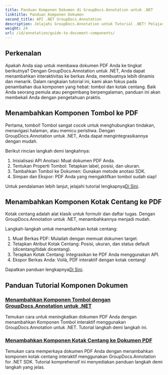 ```yaml
---
title: Panduan Komponen Dokumen di GroupDocs.Annotation untuk .NET
linktitle: Panduan Komponen Dokumen
second_title: API .NET GroupDocs.Annotation
description: Jelajahi GroupDocs.Annotation untuk Tutorial .NET! Pelajari langkah demi langkah untuk menambahkan tombol interaktif dan kotak centang ke dokumen PDF dengan mudah.
weight: 24
url: /id/annotation/guide-to-document-components/
---
```

## Perkenalan

Apakah Anda siap untuk membawa dokumen PDF Anda ke tingkat berikutnya? Dengan GroupDocs.Annotation untuk .NET, Anda dapat menambahkan interaktivitas ke berkas Anda, membuatnya lebih dinamis dan menarik. Dalam rangkaian tutorial ini, kami akan fokus pada penambahan dua komponen yang hebat: tombol dan kotak centang. Baik Anda seorang pemula atau pengembang berpengalaman, panduan ini akan membekali Anda dengan pengetahuan praktis.  

## Menambahkan Komponen Tombol ke PDF  

Pertama, tombol! Tombol sangat cocok untuk menghubungkan tindakan, menavigasi halaman, atau memicu peristiwa. Dengan GroupDocs.Annotation untuk .NET, Anda dapat mengintegrasikannya dengan mudah.  

Berikut rincian langkah demi langkahnya:  
1. Inisialisasi API Anotasi: Muat dokumen PDF Anda.  
2. Tentukan Properti Tombol: Tetapkan label, posisi, dan ukuran.  
3. Tambahkan Tombol ke Dokumen: Gunakan metode anotasi SDK.  
4. Simpan dan Ekspor: PDF Anda yang mengaktifkan tombol sudah siap!  

 Untuk pendalaman lebih lanjut, jelajahi tutorial lengkapnya[Di Sini](./adding-button-component/).  

## Menambahkan Komponen Kotak Centang ke PDF  

Kotak centang adalah alat klasik untuk formulir dan daftar tugas. Dengan GroupDocs.Annotation untuk .NET, menambahkannya menjadi mudah.  

Langkah-langkah untuk menambahkan kotak centang:  
1. Muat Berkas PDF: Mulailah dengan memuat dokumen target.  
2. Tetapkan Atribut Kotak Centang: Posisi, ukuran, dan status default (dicentang/tidak dicentang).  
3. Terapkan Kotak Centang: Integrasikan ke PDF Anda menggunakan API.  
4. Ekspor Berkas Anda: Voilà, PDF interaktif dengan kotak centang!  

Dapatkan panduan lengkapnya[Di Sini](./adding-checkbox-component/).  

## Panduan Tutorial Komponen Dokumen
### [Menambahkan Komponen Tombol dengan GroupDocs.Annotation untuk .NET](./adding-button-component/)
Temukan cara untuk meningkatkan dokumen PDF Anda dengan menambahkan Komponen Tombol interaktif menggunakan GroupDocs.Annotation untuk .NET. Tutorial langkah demi langkah ini.
### [Menambahkan Komponen Kotak Centang ke Dokumen PDF](./adding-checkbox-component/)
Temukan cara memperkaya dokumen PDF Anda dengan menambahkan komponen kotak centang interaktif menggunakan GroupDocs.Annotation for .NET SDK. Tutorial komprehensif ini menyediakan panduan langkah demi langkah yang jelas.